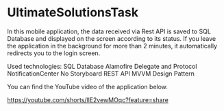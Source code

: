 # UltimateSolutionsTask

In this mobile application, the data received via Rest API is saved to SQL Database and displayed on the screen according to its status. If you leave the application in the background for more than 2 minutes, it automatically redirects you to the login screen.

Used technologies:
SQL Database
Alamofire
Delegate and Protocol
NotificationCenter
No Storyboard
REST API
MVVM Design Pattern

You can find the YouTube video of the application below.

https://youtube.com/shorts/llE2vewMOqc?feature=share
